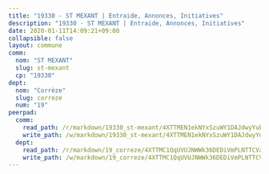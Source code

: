 ```yaml
---
title: "19330 - ST MEXANT | Entraide, Annonces, Initiatives"
description: "19330 - ST MEXANT | Entraide, Annonces, Initiatives"
date: 2020-01-11T14:09:21+09:00
collapsible: false
layout: commune
comm:
  nom: "ST MEXANT"
  slug: st-mexant
  cp: "19330"
dept:
  nom: "Corrèze"
  slug: correze
  num: "19"
peerpad:
  comm:
    read_path: /r/markdown/19330_st-mexant/4XTTMEN1ekNYxSzuWY1DAJdwyYubUpcsUsUxqkgFqvapcveLc
    write_path: /w/markdown/19330_st-mexant/4XTTMEN1ekNYxSzuWY1DAJdwyYubUpcsUsUxqkgFqvapcveLc-K3TgTm8XeArBdtdZLhR1CsXbWJJaVJNDhZgVZcVw5VN7ww85zQPrjpdi4YBQHBxZq46jNzMUyrTJoBejTXhoidqsWGfSz4p9WbYY5hpyNZGdsptQsswn1EoxTiYFKKyBQKD6Z3hN
  dept:
    read_path: /r/markdown/19_correze/4XTTMC1QqUVUJNWWk36DEDiVmPLNTTCVay5E5gwEvpSf36VsS
    write_path: /w/markdown/19_correze/4XTTMC1QqUVUJNWWk36DEDiVmPLNTTCVay5E5gwEvpSf36VsS-K3TgUzu4fqyixiBZaA5Ejd2iCC9xJnV2MqYc8L2r22c4qVWWx9VnJmMAAFTQjLmwLDBGZ9pgHdAtPGZHV6pZb6y2bhgaqXFUJ1Fp1QgihzJpszTr9ow8JcXoeYzTUZfY7Rzzn9sS
---
```


